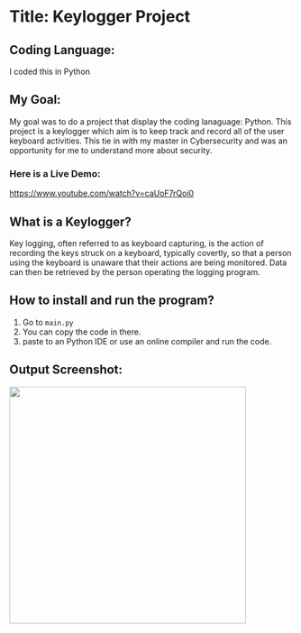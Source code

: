 # Title: Keylogger Project

## Coding Language: 
I coded this in Python

## My Goal:
My goal was to do a project that display the coding lanaguage: Python. This project is a keylogger which aim is to keep track and record all of the user keyboard activities. This tie in with my master in Cybersecurity and was an opportunity for me to understand more about security. 


### Here is a Live Demo:
https://www.youtube.com/watch?v=caUoF7rQoi0

## What is a Keylogger?
Key logging, often referred to as keyboard capturing, is the action of recording the keys struck on a keyboard, typically covertly, so that a person using the keyboard is unaware that their actions are being monitored. Data can then be retrieved by the person operating the logging program.

## How to install and run the program? 
1. Go to `main.py`
2. You can copy the code in there.
3. paste to an Python IDE or use an online compiler and run the code.

## Output Screenshot:
<img src="" width="420">



